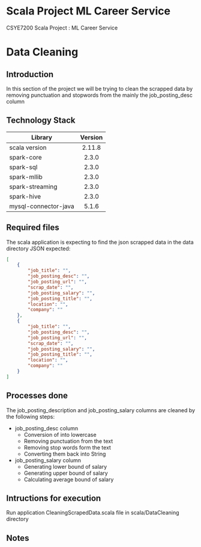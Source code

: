 # Scala Project ML Career Service
CSYE7200 Scala Project : ML Career Service

# Data Cleaning

## Introduction
In this section of the project we will be trying to clean the scrapped data by removing punctuation and stopwords from the mainly the job_posting_desc column

## Technology Stack

| Library              | Version | 
| ---------------------|:-------:|
| scala version        | 2.11.8  |
| spark-core           | 2.3.0   |
| spark-sql            | 2.3.0   |
| spark-mllib          | 2.3.0   |
| spark-streaming      | 2.3.0   |
| spark-hive		   | 2.3.0   |
| mysql-connector-java | 5.1.6   |


## Required files
The scala application is expecting to find the json scrapped data in the data directory
JSON expected: 
```json
[
	{
		"job_title": "", 
		"job_posting_desc": "", 
		"job_posting_url": "", 
		"scrap_date": "", 
		"job_posting_salary": "", 
		"job_posting_title": "", 
		"location": "", 
		"company": ""
	},
	{
		"job_title": "", 
		"job_posting_desc": "", 
		"job_posting_url": "", 
		"scrap_date": "", 
		"job_posting_salary": "", 
		"job_posting_title": "", 
		"location": "", 
		"company": ""
	}
]
```

## Processes done
The job_posting_description and job_posting_salary columns are cleaned by the following steps:
 - job_posting_desc column
	 * Conversion of  into lowercase
	 * Removing punctuation from the text
	 * Removing stop words form the text
	 * Converting them back into String
- job_posting_salary column
	 * Generating lower bound of salary
	 * Generating upper bound of salary
	 * Calculating average bound of salary

## Intructions for execution
Run application CleaningScrapedData.scala file in scala/DataCleaning directory

## Notes